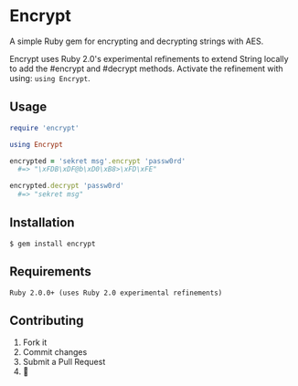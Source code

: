 # Encrypt

A simple Ruby gem for encrypting and decrypting strings with AES.

Encrypt uses Ruby 2.0's experimental refinements to extend String locally to add the #encrypt and #decrypt methods. Activate the refinement with using: `using Encrypt`.

## Usage

```ruby
require 'encrypt'

using Encrypt

encrypted = 'sekret msg'.encrypt 'passw0rd'
  #=> "\xFDB\xDF@b\xD0\xB8>\xFD\xFE"

encrypted.decrypt 'passw0rd'
  #=> "sekret msg"
```

## Installation

    $ gem install encrypt
    
## Requirements

    Ruby 2.0.0+ (uses Ruby 2.0 experimental refinements)

## Contributing

1. Fork it
2. Commit changes
3. Submit a Pull Request
4.  :cake:
